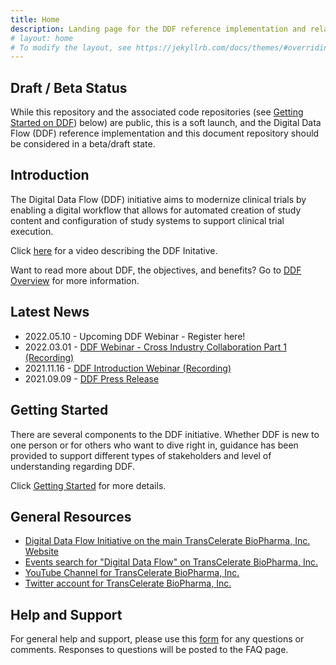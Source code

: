 ```yaml
---
title: Home
description: Landing page for the DDF reference implementation and related information
# layout: home
# To modify the layout, see https://jekyllrb.com/docs/themes/#overriding-theme-defaults
---
```

## Draft / Beta Status

While this repository and the associated code repositories (see [Getting Started on DDF](#getting-started-on-ddf)) below) are public, this is a soft launch, and the Digital Data Flow (DDF) reference implementation and this document repository should be considered in a beta/draft state.

## Introduction

The Digital Data Flow (DDF) initiative aims to modernize clinical trials by enabling a digital workflow that allows for automated creation of study content and configuration of study systems to support clinical trial execution. 

Click [here](https://www.youtube.com/watch?v=082onW7jhe4) for a video describing the DDF Initative.

Want to read more about DDF, the objectives, and benefits?  Go to [DDF Overview](overview.md) for more information.

## Latest News

- 2022.05.10 - Upcoming DDF Webinar - Register here!
- 2022.03.01 - [DDF Webinar - Cross Industry Collaboration Part 1 (Recording)](https://www.youtube.com/watch?v=O6qqTSz8ls0)
- 2021.11.16 - [DDF Introduction Webinar (Recording)](https://www.youtube.com/watch?v=pfTI7aBMv0Y)
- 2021.09.09 - [DDF Press Release](https://www.businesswire.com/news/home/20210909005612/en/TransCelerate-BioPharma-Commences-Collaborative-Development-of-a-Novel-Digital-Data-Flow-Solution-for-Study-Start-Up)

## Getting Started

There are several components to the DDF initiative. Whether DDF is new to one person or for others who want to dive right in, guidance has been provided to support different types of stakeholders and level of understanding regarding DDF.

Click [Getting Started](getting_started.md) for more details.

## General Resources

- [Digital Data Flow Initiative on the main TransCelerate BioPharma, Inc. Website](https://www.transceleratebiopharmainc.com/initiatives/digital-data-flow/)
- [Events search for "Digital Data Flow" on TransCelerate BioPharma, Inc.](https://www.transceleratebiopharmainc.com/?s=digital%20data%20flow&submit=submit)
- [YouTube Channel for TransCelerate BioPharma, Inc.](https://www.youtube.com/channel/UC9S20EmzIBGJJ70utCrtNBQ/videos)
- [Twitter account for TransCelerate BioPharma, Inc.](https://twitter.com/transcelerate)

## Help and Support
For general help and support, please use this [form](https://www.transceleratebiopharmainc.com/assets/digital-data-flow-feedback-form/) for any questions or comments.  Responses to questions will be posted to the FAQ page. 
